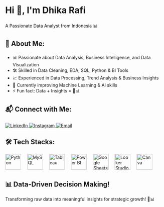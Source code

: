 <h1 align="left">Hi 👋, I'm Dhika Rafi</h1>

###

<p align="left">A Passionate Data Analyst from Indonesia 📊</p>

###

<h2 align="left">👤 About Me:</h2>

###

<ul align="left">
  <li>📊 Passionate about Data Analysis, Business Intelligence, and Data Visualization</li>
  <li>🛠 Skilled in Data Cleaning, EDA, SQL, Python & BI Tools</li>
  <li>📈 Experienced in Data Processing, Trend Analysis & Business Insights</li>
  <li>🚀 Currently improving Machine Learning & AI skills</li>
  <li>⚡ Fun fact: Data + Insights = 🚀📊</li>
</ul>

###

<h2 align="left">📬 Connect with Me:</h2>

###

<p align="left">
  <a href="https://linkedin.com/in/mdhikarafi" target="_blank">
    <img src="https://img.shields.io/badge/LinkedIn-0077B5?style=for-the-badge&logo=linkedin&logoColor=white" alt="LinkedIn"/>
  </a>
  <a href="https://instagram.com/dhika_rafi" target="_blank">
    <img src="https://img.shields.io/badge/Instagram-E4405F?style=for-the-badge&logo=instagram&logoColor=white" alt="Instagram"/>
  </a>
  <a href="mailto:dhikarafiwork@gmail.com">
    <img src="https://img.shields.io/badge/Email-D14836?style=for-the-badge&logo=gmail&logoColor=white" alt="Email"/>
  </a>
</p>


## 🛠 Tech Stacks:

<p align="left">
  <img src="https://cdn.jsdelivr.net/gh/devicons/devicon/icons/python/python-original.svg" height="50" alt="Python"/>
  <img width="12"/>
  <img src="https://cdn.jsdelivr.net/gh/devicons/devicon/icons/mysql/mysql-original.svg" height="50" alt="MySQL"/>
  <img width="12"/>
  <img src="https://github.com/user-attachments/assets/140c575b-e698-41a2-8b75-d6f0f16fcd7f
" height="50" alt="Tableau"/>
  <img width="12"/>
  <img src="https://upload.wikimedia.org/wikipedia/commons/c/cf/New_Power_BI_Logo.svg" height="50" alt="Power BI"/>
  <img width="12"/>
  <img src="https://upload.wikimedia.org/wikipedia/commons/3/3a/Google_Sheets_logo_%282014-2020%29.svg" height="50" alt="Google Sheets"/>
  <img width="12"/>
  <img src="https://upload.wikimedia.org/wikipedia/commons/5/5d/Looker_Studio_Logo_2022.png" height="50" alt="Looker Studio"/>
  <img width="12"/>
  <img src="https://upload.wikimedia.org/wikipedia/commons/e/e3/Canva-icon.png" height="50" alt="Canva"/>
</p>



###

<h2 align="left">📊 Data-Driven Decision Making!</h2>

<p align="left">Transforming raw data into meaningful insights for strategic growth! 🚀📊</p>

